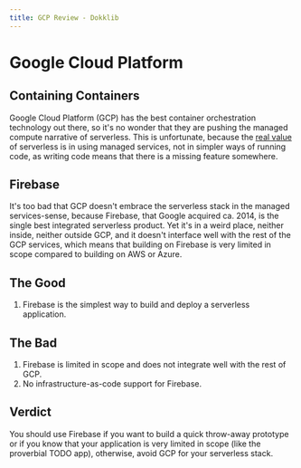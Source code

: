 ```yaml
---
title: GCP Review - Dokklib
---
```

# Google Cloud Platform

## Containing Containers

Google Cloud Platform (GCP) has the best container orchestration technology out there, so it's no wonder that they are pushing the managed compute narrative of serverless. This is unfortunate, because the [real value](/serverles-stack) of serverless is in using managed services, not in simpler ways of running code, as writing code means that there is a missing feature somewhere.

## Firebase

It's too bad that GCP doesn't embrace the serverless stack in the managed services-sense, because Firebase, that Google acquired ca. 2014, is the single best integrated serverless product. Yet it's in a weird place, neither inside, neither outside GCP, and it doesn't interface well with the rest of the GCP services, which means that building on Firebase is very limited in scope compared to building on AWS or Azure.

## The Good

1. Firebase is the simplest way to build and deploy a serverless application.

## The Bad

1. Firebase is limited in scope and does not integrate well with the rest of GCP.
2. No infrastructure-as-code support for Firebase.

## Verdict

You should use Firebase if you want to build a quick throw-away prototype or if you know that your application is very limited in scope (like the proverbial TODO app), otherwise, avoid GCP for your serverless stack.